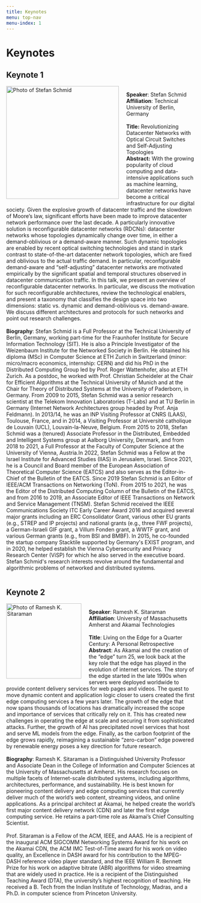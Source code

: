 ```yaml
---
title: Keynotes
menu: top-nav
menu-index: 1
---
```


# Keynotes

## Keynote 1
<div style="overflow: hidden; margin-top:10px;">
    <img src="{{ site.baseurl }}/assets/images/SchmidPhoto.jpg" alt="Photo of Stefan Schmid" style="float: left; margin-right: 20px; margin-bottom: 10px; width: 300px;">
    <p>
        <b>Speaker</b>: Stefan Schmid<br />
        <b>Affiliation</b>: Technical University of Berlin, Germany<br />
        <br />
        <b>Title:</b> Revolutionizing Datacenter Networks with Optical Circuit Switches and Self-Adjusting Topologies<br />
        <b>Abstract:</b> With the growing popularity of cloud computing and data-intensive applications such as machine learning, datacenter networks have become a critical infrastructure for our digital society. Given the explosive growth of datacenter traffic and the slowdown of Moore’s law, significant efforts have been made to improve datacenter network performance over the last decade. A particularly innovative solution is reconfigurable datacenter networks (RDCNs): datacenter networks whose topologies dynamically change over time, in either a demand-oblivious or a demand-aware manner. Such dynamic topologies are enabled by recent optical switching technologies and stand in stark contrast to state-of-the-art datacenter network topologies, which are fixed and oblivious to the actual traffic demand. In particular, reconfigurable demand-aware and “self-adjusting” datacenter networks are motivated empirically by the significant spatial and temporal structures observed in datacenter communication traffic. In this talk, we present an overview of reconfigurable datacenter networks. In particular, we discuss the motivation for such reconfigurable architectures, review the technological enablers, and present a taxonomy that classifies the design space into two dimensions: static vs. dynamic and demand-oblivious vs. demand-aware. We discuss different architectures and protocols for such networks and point out research challenges.<br />
        <br />
        <b>Biography</b>: Stefan Schmid is a Full Professor at the Technical University of Berlin, Germany, working part-time for the Fraunhofer Institute for Secure Information Technology (SIT). He is also a Principle Investigator of the Weizenbaum Institute for the Networked Society in Berlin. He obtained his diploma (MSc) in Computer Science at ETH Zurich in Switzerland (minor: micro/macro economics, internship: CERN) and did his PhD in the Distributed Computing Group led by Prof. Roger Wattenhofer, also at ETH Zurich. As a postdoc, he worked with Prof. Christian Scheideler at the Chair for Efficient Algorithms at the Technical University of Munich and at the Chair for Theory of Distributed Systems at the University of Paderborn, in Germany. From 2009 to 2015, Stefan Schmid was a senior research scientist at the Telekom Innovation Laboratories (T-Labs) and at TU Berlin in Germany (Internet Network Architectures group headed by Prof. Anja Feldmann). In 2013/14, he was an INP Visiting Professor at CNRS (LAAS), Toulouse, France, and in 2014, a Visiting Professor at Université catholique de Louvain (UCL), Louvain-la-Neuve, Belgium. From 2015 to 2018, Stefan Schmid was a (tenured) Associate Professor in the Distributed, Embedded and Intelligent Systems group at Aalborg University, Denmark, and from 2018 to 2021, a Full Professor at the Faculty of Computer Science at the University of Vienna, Austria.In 2022, Stefan Schmid was a Fellow at the Israel Institute for Advanced Studies (IIAS)  in Jerusalem, Israel. Since 2021, he is a Council and Board member of the European Association of Theoretical Computer Science (EATCS) and also serves as the Editor-in-Chief of the Bulletin of the EATCS. Since 2019 Stefan Schmid is an Editor of IEEE/ACM Transactions on Networking (ToN). From 2015 to 2021, he was the Editor of the Distributed Computing Column of the Bulletin of the EATCS, and from 2016 to 2019, an Associate Editor of IEEE Transactions on Network and Service Management (TNSM). Stefan Schmid received the IEEE Communications Society ITC Early Career Award 2016 and acquired several major grants including an ERC Consolidator Grant, various other EU grants (e.g., STREP and IP projects) and national grants (e.g., three FWF projects),  a German-Israeli GIF grant, a Villum Fonden grant, a WWTF grant, and various German grants (e.g., from BSI and BMBF). In 2015, he co-founded the startup company Stacktile supported by Germany's EXIST program, and in 2020, he helped establish the Vienna Cybersecurity and Privacy Research Center (ViSP) for which he also served in the executive board. Stefan Schmid's research interests revolve around the fundamental and algorithmic problems of networked and distributed systems.
    </p>
</div>

## Keynote 2

<div style="overflow: hidden; margin-top:10px;">
    <img src="{{ site.baseurl }}/assets/images/SitaramanPhoto.jpg" alt="Photo of Ramesh K. Sitaraman" style="float: left; margin-right: 20px; margin-bottom: 10px; width: 200px;">
    <p>
        <b>Speaker</b>: Ramesh K. Sitaraman<br />
        <b>Affiliation</b>: University of Massachusetts Amherst and Akamai Technologies<br />
        <br />
        <b>Title</b>: Living on the Edge for a Quarter Century: A Personal Retrospective
        <br />
        <b>Abstract</b>: As Akamai and the creation of the “edge” turn 25, we look back at the key role that the edge has played in the evolution of internet services. The story of the edge started in the late 1990s when servers were deployed worldwide to provide content delivery services for web pages and videos. The quest to move dynamic content and application logic closer to users created the first edge computing services a few years later. The growth of the edge that now spans thousands of locations has dramatically increased the scope and importance of services that critically rely on it. This has created new challenges in operating the edge at scale and securing it from sophisticated attacks. Further, the growth of AI has precipitated novel services that host and serve ML models from the edge. Finally, as the carbon footprint of the edge grows rapidly, reimagining a sustainable “zero-carbon” edge powered by renewable energy poses a key direction for future research.<br />
        <br />
        <b>Biography</b>: Ramesh K. Sitaraman is a Distinguished University Professor and Associate Dean in the College of Information and Computer Sciences at the University of Massachusetts at Amherst. His research focuses on multiple facets of Internet-scale distributed systems, including algorithms, architectures, performance, and sustainability. He is best known for pioneering content delivery and edge computing services that currently deliver much of the world’s web content, streaming videos, and online applications. As a principal architect at Akamai, he helped create the world’s first major content delivery network (CDN) and later the first edge computing service. He retains a part-time role as Akamai’s Chief Consulting Scientist.<br />
        <br />
        Prof. Sitaraman is a Fellow of the ACM, IEEE, and AAAS. He is a recipient of the inaugural ACM SIGCOMM Networking Systems Award for his work on the Akamai CDN, the ACM IMC Test-of-Time award for his work on video quality, an Excellence in DASH award for his contribution to the MPEG-DASH reference video player standard, and the IEEE William R. Bennett Prize for his work on adaptive bitrate (ABR) algorithms for video streaming that are widely used in practice. He is a recipient of the Distinguished Teaching Award (DTA), the university’s highest recognition of teaching. He received a B. Tech from the Indian Institute of Technology, Madras, and a Ph.D. in computer science from Princeton University.<br />
    </p>
</div>

    


